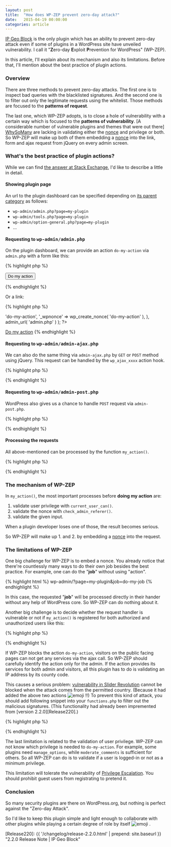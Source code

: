 ```yaml
---
layout: post
title:  "How does WP-ZEP prevent zero-day attack?"
date:   2015-04-19 00:00:00
categories: article
---
```


[IP Geo Block][IP-Geo-Block] is the only plugin which has an ability to 
prevent zero-day attack even if some of plugins in a WordPress site have 
unveiled vulnerability. I call it "**Z**ero-day **E**xploit **P**revention 
for WordPress" (WP-ZEP).

In this article, I'll explain about its mechanism and also its limitations.
Before that, I'll mention about the best practice of plugin actions.

<!--more-->

### Overview ###

There are three methods to prevent zero-day attacks. The first one is to 
inspect bad queries with the blacklisted signatures. And the second one is 
to filter out only the legitimate requests using the whitelist. Those methods 
are focused to the **patterns of request**.

The last one, which WP-ZEP adopts, is to close a hole of vulnerability with a 
certain way which is focused to the **patterns of vulnerability**.
  [A considerable number of vulnerable plugins and themes that were out there]
  [WhySoMany]
are lacking in validating either the 
  [nonce][CryptNonce]
and privilege or both. So WP-ZEP will make up both of them embedding a 
  [nonce][WordPressNonces]
into the link, form and ajax request from jQuery on every admin screen.

### What's the best practice of plugin actions? ###

While we can find [the answer at Stack Exchange][Stack-Exchange], I'd like to 
describe a little in detail.

#### Showing plugin page ####

An url to the plugin dashboard can be specified depending on 
[its parent category][Sub-Level-Menu] as follows:

* `wp-admin/admin.php?page=my-plugin`
* `wp-admin/tools.php?page=my-plugin`
* `wp-admin/option-general.php?page=my-plugin`
* &hellip;

#### Requesting to <samp>wp-admin/admin.php</samp> ####

On the plugin dashboard, we can provide an action `do-my-action` via 
`admin.php` with a form like this:

{% highlight php %}
<?php add_action( 'admin_action_' . 'do-my-action', 'my_action' ); ?>
<form action="<?php echo admin_url( 'admin.php' ); ?>">
    <?php wp_nonce_field( 'do-my-action' ); ?>
    <input type="hidden" name="action" value="do-my-action" />
    <input type="submit" class="button" value="Do my action" />
</form>
{% endhighlight %}

Or a link:

{% highlight php %}
<?php
$link = add_query_arg(
    array(
        'action' => 'do-my-action',
        '_wpnonce' => wp_create_nonce( 'do-my-action' ),
    ),
    admin_url( 'admin.php' )
);
?>
<a href="<?php echo esc_url( $link ); ?>">Do my action</a>
{% endhighlight %}

#### Requesting to <samp>wp-admin/admin-ajax.php</samp> ####

We can also do the same thing via `admin-ajax.php` by `GET` or `POST` method 
using jQuery. This request can be handled by the `wp_ajax_xxxx` action hook.

{% highlight php %}
<?php add_action( 'wp_ajax_' . 'do-my-action', 'my_action' ); ?>
{% endhighlight %}

#### Requesting to <samp>wp-admin/admin-post.php</samp> ####

WordPress also gives us a chance to handle `POST` request via `admin-post.php`.

{% highlight php %}
<?php add_action( 'admin_post_' . 'do-my-action', 'my_action' ); ?>
{% endhighlight %}

#### Processing the requests ####

All above-mentioned can be processed by the function `my_action()`.

{% highlight php %}
<?php
function my_action() {
    // validate privilege and nonce
    if ( ! current_user_can( 'manage_options' ) ||
         ! check_admin_referer( 'do-my-action' ) ) {
        return; // force to redirect to login page
    }

    // do my action
    $result = ...;

    // show result in case of Ajax
    if ( defined( 'DOING_AJAX' ) && DOING_AJAX ) {
        wp_send_json( $result );
    }

    // show result after page transition
    else {
        if ( isset( $_REQUEST['_wp_http_referer'] ) ) {
            // redirect to the referer by wp_nonce_field()
            $redirect_to = $_REQUEST['_wp_http_referer'];
        }
        else if ( isset( $_SERVER['HTTP_REFERER'] ) ) {
            // redirect to the referer by browser
            $redirect_to = $_SERVER['HTTP_REFERER'];
        }
        else {
            // redirect to the plugin page
            $redirect_to = admin_url( 'admin.php?page=my-plugin' );
        }

        wp_safe_redirect( $redirect_to );
    }

    die();
}
?>
{% endhighlight %}

### The mechanism of WP-ZEP ###

In `my_action()`, the most important processes before **doing my action** are:

1. validate user privilege with `current_user_can()`.
2. validate the nonce with `check_admin_referer()`.
3. validate the given input.

When a plugin developer loses one of those, the result becomes serious.

So WP-ZEP will make up 1. and 2. by embedding a [nonce][WordPressNonces] into 
the request.

### The limitations of WP-ZEP ###

One big challenge for WP-ZEP is to embed a nonce. You already notice that 
there're countlessly many ways to do their own job besides the best practice.
For example, one can do the "**job**" without using "action".

{% highlight html %}
wp-admin/?page=my-plugin&job=do-my-job
{% endhighlight %}

In this case, the requested "**job**" will be processed directly in their 
hander without any help of WordPress core. So WP-ZEP can do nothing about it.

Another big challenge is to decide whether the request handler is vulnerable or
not if `my_action()` is registered for both authorized and unauthorized users 
like this:

{% highlight php %}
<?php
add_action( 'wp_ajax_'        . 'do-my-action', 'my_action' );
add_action( 'wp_ajax_nopriv_' . 'do-my-action', 'my_action' );
?>
{% endhighlight %}

If WP-ZEP blocks the action `do-my-action`, visitors on the public facing 
pages can not get any services via the ajax call. So WP-ZEP should carefully 
identify the action only for the admin. If the action provides its services 
for both admin and visitors, all this plugin has to do is validating an IP 
address by its county code.

This causes a serious problem: 
[vulnerability in Slider Revolution][Slider-Revolution] 
cannot be blocked when the attack comes from the permitted country. (Because 
it had added the above two actions <span class="emoji">
![emoji](https://assets-cdn.github.com/images/icons/emoji/unicode/1f620.png)
</span> !!) To prevent this kind of attack, you should add following snippet 
into your `functions.php` to filter out the malicious signatures. (This 
functionality had already been impremented from [version 2.2.0][Release220].)

{% highlight php %}
<?php
add_filter( 'ip-geo-block-admin', 'my_protectives' );
function my_protectives( $validate ) {
    $signatures = array(
        'wp-config.php',
        'passwd',
    );

    $req = strtolower( urldecode( serialize( $_GET + $_POST ) ) );

    foreach ( $signatures as $item ) {
        if ( strpos( $req, $item ) !== FALSE ) {
            $validate['result'] = 'blocked';
            break;
        }
    }

    return $validate;
}
?>
{% endhighlight %}

The last limitation is related to the validation of user privilege. WP-ZEP can 
not know which privilege is needed to `do-my-action`. For example, some plugins
need `manage_options`, while `moderate_comments` is sufficient for others.
So all WP-ZEP can do is to validate if a user is logged-in or not as a minimum 
privilege.

This limitation will tolerate the vulnerability of 
[Privilege Escalation][PrivilegeEscalation]. You should prohibit guest users 
from registrating to pretend it.

### Conclusion ###

So many security plugins are there on WordPress.org, but nothing is perfect 
against the "Zero-day Attack".

So I'd like to keep this plugin simple and light enough to collaborate with 
other plugins while playing a certain degree of role by itself <span class="emoji">
![emoji](https://assets-cdn.github.com/images/icons/emoji/unicode/1f47b.png)
</span>.

[WhySoMany]:           http://www.ipgeoblock.com/article/why-so-vulnerable.html "Why so many WordPress plugins vulnerable? | IP Geo Block"
[CryptNonce]:          https://en.wikipedia.org/wiki/Cryptographic_nonce "Cryptographic nonce - Wikipedia, the free encyclopedia"
[IP-Geo-Block]:        https://wordpress.org/plugins/ip-geo-block/ "WordPress › IP Geo Block « WordPress Plugins"
[Stack-Exchange]:      http://wordpress.stackexchange.com/questions/10500/how-do-i-best-handle-custom-plugin-page-actions "wp admin - How do i best handle custom plugin page actions? - WordPress Development Stack Exchange"
[Sub-Level-Menu]:      https://codex.wordpress.org/Administration_Menus#Sub-Level_Menus "Administration Menus « WordPress Codex"
[Slider-Revolution]:   https://blog.sucuri.net/2014/09/slider-revolution-plugin-critical-vulnerability-being-exploited.html "Slider Revolution Plugin Critical Vulnerability Being Exploited | Sucuri Blog"
[PrivilegeEscalation]: http://en.wikipedia.org/wiki/Privilege_escalation "Privilege escalation - Wikipedia, the free encyclopedia"
[WordPressNonces]:     https://codex.wordpress.org/WordPress_Nonces "WordPress Nonces « WordPress Codex"
[Release220]:          {{ '/changelog/release-2.2.0.html' | prepend: site.baseurl }} "2.2.0 Release Note | IP Geo Block"
